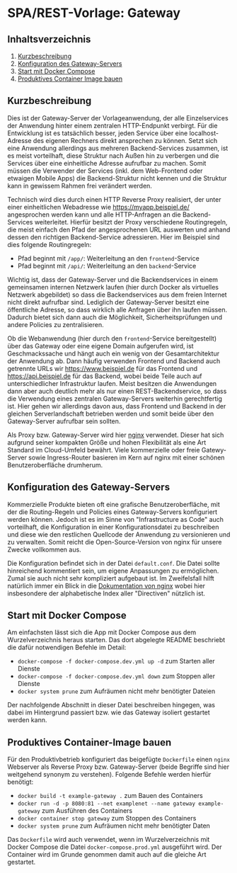 SPA/REST-Vorlage: Gateway
=========================

Inhaltsverzeichnis
------------------

 1. [Kurzbeschreibung](#kurzbeschreibung)
 1. [Konfiguration des Gateway-Servers](#konfiguration-das-gateway-servers)
 1. [Start mit Docker Compose](#start-mit-docker-compose)
 1. [Produktives Container Image bauen](#produktives-container-image-bauen)

Kurzbeschreibung
----------------

Dies ist der Gateway-Server der Vorlageanwendung, der alle Einzelservices
der Anwendung hinter einem zentralen HTTP-Endpunkt verbirgt. Für die Entwicklung
ist es tatsächlich besser, jeden Service über eine localhost-Adresse des eigenen
Rechners direkt ansprechen zu können. Setzt sich eine Anwendung allerdings aus
mehreren Backend-Services zusammen, ist es meist vorteilhaft, diese Struktur
nach Außen hin zu verbergen und die Services über eine einheitliche Adresse
aufrufbar zu machen. Somit müssen die Verwender der Services (inkl. dem
Web-Frontend oder etwaigen Mobile Apps) die Backend-Struktur nicht kennen und
die Struktur kann in gewissem Rahmen frei verändert werden.

Technisch wird dies durch einen HTTP Reverse Proxy realisiert, der unter einer
einheitlichen Webadresse wie https://myapp.beispiel.de/ angesprochen werden
kann und alle HTTP-Anfragen an die Backend-Services weiterleitet. Hierfür
besitzt der Proxy verschiedene Routingregeln, die meist einfach den Pfad der
angesprochenen URL auswerten und anhand dessen den richtigen Backend-Service
adressieren. Hier im Beispiel sind dies folgende Routingregeln:

 * Pfad beginnt mit `/app/`: Weiterleitung an den `frontend`-Service
 * Pfad beginnt mit `/api/`: Weiterleitung an den `backend`-Service

Wichtig ist, dass der Gateway-Server und die Backendservices in einem gemeinsamen
internen Netzwerk laufen (hier durch Docker als virtuelles Netzwerk abgebildet)
so dass die Backendservices aus dem freien Internet nicht direkt aufrufbar sind.
Lediglich der Gateway-Server besitzt eine öffentliche Adresse, so dass wirklich
alle Anfragen über ihn laufen müssen. Dadurch bietet sich dann auch die Möglichkeit,
Sicherheitsprüfungen und andere Policies zu zentralisieren.

Ob die Webanwendung (hier durch den `frontend`-Service bereitgestellt) über
das Gateway oder eine eigene Domain aufgerufen wird, ist Geschmackssache und
hängt auch ein wenig von der Gesamtarchitektur der Anwendung ab. Dann häufig
verwenden Frontend und Backend auch getrennte URLs wir https://www.beispiel.de
für das Frontend und https://api.beispiel.de für das Backend, wobei beide
Teile auch auf unterschiedlicher Infrastruktur laufen. Meist besitzen die
Anwendungen dann aber auch deutlich mehr als nur einen REST-Backendservice,
so dass die Verwendung eines zentralen Gateway-Servers weiterhin gerechtfertig
ist. Hier gehen wir allerdings davon aus, dass Frontend und Backend in der
gleichen Serverlandschaft betrieben werden und somit beide über den Gateway-Server
aufrufbar sein sollten.

Als Proxy bzw. Gateway-Server wird hier [nginx](https://www.nginx.org) verwendet.
Dieser hat sich aufgrund seiner kompakten Größe und hohen Flexibilität als eine
Art Standard im Cloud-Umfeld bewährt. Viele kommerzielle oder freie Gatewy-Server
sowie Ingress-Router basieren im Kern auf nginx mit einer schönen Benutzeroberfläche
drumherum.

Konfiguration des Gateway-Servers
---------------------------------

Kommerzielle Produkte bieten oft eine grafische Benutzeroberfläche, mit der
die Routing-Regeln und Policies eines Gateway-Servers konfiguriert werden
können. Jedoch ist es im Sinne von "Infrastructure as Code" auch vorteilhaft,
die Konfiguration in einer Konfigurationsdatei zu beschreiben und diese wie
den restlichen Quellcode der Anwendung zu versionieren und zu verwalten.
Somit reicht die Open-Source-Version von nginx für unsere Zwecke vollkommen
aus.

Die Konfiguration befindet sich in der Datei `default.conf`. Die Datei sollte
hinreichend kommentiert sein, um eigene Anpassungen zu ermöglichen. Zumal sie
auch nicht sehr kompliziert aufgebaut ist. Im Zweifelsfall hilft natürlich
immer ein Blick in die [Dokumentation von nginx](https://nginx.org/en/docs/)
wobei hier insbesondere der alphabetische Index aller "Directiven" nützlich ist.

Start mit Docker Compose
------------------------

Am einfachsten lässt sich die App mit Docker Compose aus dem Wurzelverzeichnis
heraus starten. Das dort abgelegte README beschriebt die dafür notwendigen
Befehle im Detail:

 * `docker-compose -f docker-compose.dev.yml up -d` zum Starten aller Dienste
 * `docker-compose -f docker-compose.dev.yml down` zum Stoppen aller Dienste
 * `docker system prune` zum Aufräumen nicht mehr benötigter Dateien

Der nachfolgende Abschnitt in dieser Datei beschreiben hingegen, was dabei im
Hintergrund passiert bzw. wie das Gateway isoliert gestartet werden kann.

Produktives Container-Image bauen
---------------------------------

Für den Produktivbetrieb konfiguriert das beigefügte `Dockerfile` einen `nginx`
Webserver als Reverse Proxy bzw. Gateway-Server (beide Begriffe sind hier weitgehend
synonym zu verstehen). Folgende Befehle werden hierfür benötigt:

 * `docker build -t example-gateway .` zum Bauen des Containers
 * `docker run -d -p 8080:81 --net examplenet --name gateway example-gateway` zum Ausführen des Containers
 * `docker container stop gateway` zum Stoppen des Containers
 * `docker system prune` zum Aufräumen nicht mehr benötigter Daten

Das `Dockerfile` wird auch verwendet, wenn im Wurzelverzeichnis mit Docker
Compose die Datei `docker-compose.prod.yml` ausgeführt wird. Der Container wird
im Grunde genommen damit auch auf die gleiche Art gestartet.
